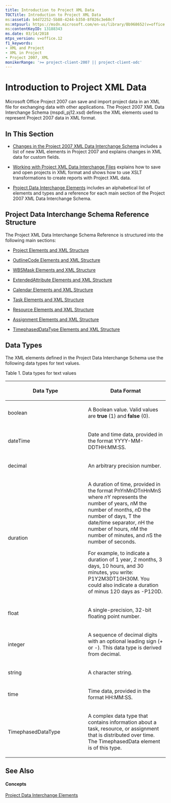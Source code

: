 ```yaml
---
title: Introduction to Project XML Data
TOCTitle: Introduction to Project XML Data
ms:assetid: b4d72252-5b88-4244-b350-8f026c3e60cf
ms:mtpsurl: https://msdn.microsoft.com/en-us/library/Bb968652(v=office.12)
ms:contentKeyID: 13188343
ms.date: 03/14/2018
mtps_version: v=office.12
f1_keywords:
- XML and Project
- XML in Project
- Project 2007, XML
monikerRange: '>= project-client-2007 || project-client-odc'
---
```


# Introduction to Project XML Data




Microsoft Office Project 2007 can save and import project data in an XML file for exchanging data with other applications. The Project 2007 XML Data Interchange Schema (mspdi\_pj12.xsd) defines the XML elements used to represent Project 2007 data in XML format.

## In This Section

  - [Changes in the Project 2007 XML Data Interchange Schema](changes-in-the-project-2007-xml-data-interchange-schema.md) includes a list of new XML elements in Project 2007 and explains changes in XML data for custom fields.

  - [Working with Project XML Data Interchange Files](working-with-project-xml-data-interchange-files.md) explains how to save and open projects in XML format and shows how to use XSLT transformations to create reports with Project XML data.

  - [Project Data Interchange Elements](project-data-interchange-elements.md) includes an alphabetical list of elements and types and a reference for each main section of the Project 2007 XML Data Interchange Schema.

## Project Data Interchange Schema Reference Structure

The Project XML Data Interchange Schema Reference is structured into the following main sections:

  - [Project Elements and XML Structure](project-elements-and-xml-structure.md)

  - [OutlineCode Elements and XML Structure](outlinecode-elements-and-xml-structure.md)

  - [WBSMask Elements and XML Structure](wbsmask-elements-and-xml-structure.md)

  - [ExtendedAttribute Elements and XML Structure](extendedattribute-elements-and-xml-structure.md)

  - [Calendar Elements and XML Structure](calendar-elements-and-xml-structure.md)

  - [Task Elements and XML Structure](task-elements-and-xml-structure.md)

  - [Resource Elements and XML Structure](resource-elements-and-xml-structure.md)

  - [Assignment Elements and XML Structure](assignment-elements-and-xml-structure.md)

  - [TimephasedDataType Elements and XML Structure](timephaseddatatype-elements-and-xml-structure.md)

## Data Types

The XML elements defined in the Project Data Interchange Schema use the following data types for text values.

Table 1. Data types for text values

<table>
<colgroup>
<col style="width: 50%" />
<col style="width: 50%" />
</colgroup>
<thead>
<tr class="header">
<th><p>Data Type</p></th>
<th><p>Data Format</p></th>
</tr>
</thead>
<tbody>
<tr class="odd">
<td><p>boolean</p></td>
<td><p>A Boolean value. Valid values are <strong>true</strong> (1) and <strong>false</strong> (0).</p></td>
</tr>
<tr class="even">
<td><p>dateTime</p></td>
<td><p>Date and time data, provided in the format YYYY-MM-DDTHH:MM:SS.</p></td>
</tr>
<tr class="odd">
<td><p>decimal</p></td>
<td><p>An arbitrary precision number.</p></td>
</tr>
<tr class="even">
<td><p>duration</p></td>
<td><p>A duration of time, provided in the format PnYnMnDTnHnMnS where <em>n</em>Y represents the number of years, <em>n</em>M the number of months, <em>n</em>D the number of days, T the date/time separator, <em>n</em>H the number of hours, <em>n</em>M the number of minutes, and <em>n</em>S the number of seconds.</p>
<p>For example, to indicate a duration of 1 year, 2 months, 3 days, 10 hours, and 30 minutes, you write: P1Y2M3DT10H30M. You could also indicate a duration of minus 120 days as -P120D.</p></td>
</tr>
<tr class="odd">
<td><p>float</p></td>
<td><p>A single-precision, 32-bit floating point number.</p></td>
</tr>
<tr class="even">
<td><p>integer</p></td>
<td><p>A sequence of decimal digits with an optional leading sign (+ or -). This data type is derived from decimal.</p></td>
</tr>
<tr class="odd">
<td><p>string</p></td>
<td><p>A character string.</p></td>
</tr>
<tr class="even">
<td><p>time</p></td>
<td><p>Time data, provided in the format HH:MM:SS.</p></td>
</tr>
<tr class="odd">
<td><p>TimephasedDataType</p></td>
<td><p>A complex data type that contains information about a task, resource, or assignment that is distributed over time. The TimephasedData element is of this type.</p></td>
</tr>
</tbody>
</table>

## See Also

#### Concepts

[Project Data Interchange Elements](project-data-interchange-elements.md)

